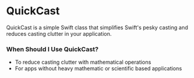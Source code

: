 # QuickCast
QuickCast is a simple Swift class that simplifies Swift's pesky casting and reduces casting clutter in your application.

### When Should I Use QuickCast? ###

* To reduce casting clutter with mathematical operations
* For apps without heavy mathematic or scientific based applications
